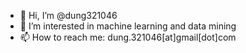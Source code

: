 - 👋 Hi, I’m @dung321046
- 👀 I’m interested in machine learning and data mining
- 📫 How to reach me: dung.321046[at]gmail[dot]com
<!---
dung321046/dung321046 is a ✨ special ✨ repository because its `README.md` (this file) appears on your GitHub profile.
You can click the Preview link to take a look at your changes.
--->

